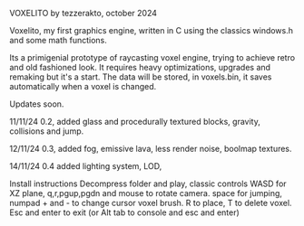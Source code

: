 VOXELITO by tezzerakto, october 2024

Voxelito, my first graphics engine, written in C using the classics windows.h and some math functions. 

Its a primigenial prototype of raycasting voxel engine, trying to achieve retro and old fashioned look. It requires heavy optimizations, upgrades and remaking but it's a start. The data will be stored, in voxels.bin, it saves automatically when a voxel is changed.

Updates soon.

11/11/24 0.2, added glass and procedurally textured blocks, gravity, collisions and jump.

12/11/24 0.3, added fog, emissive lava, less render noise,  boolmap textures.

14/11/24 0.4 added lighting system, LOD, 

Install instructions
Decompress folder and play, classic controls WASD for XZ plane, q,r,pgup,pgdn and mouse to rotate camera. space for jumping,  numpad + and - to change cursor voxel brush. R to place, T to delete voxel. 
Esc and enter to exit (or Alt tab to console and esc and enter)

